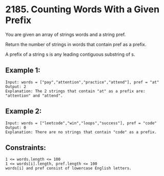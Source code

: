 # 2185. Counting Words With a Given Prefix
      
You are given an array of strings words and a string pref.

Return the number of strings in words that contain pref as a prefix.

A prefix of a string s is any leading contiguous substring of s.

## Example 1:

    Input: words = ["pay","attention","practice","attend"], pref = "at"
    Output: 2
    Explanation: The 2 strings that contain "at" as a prefix are: "attention" and "attend".
## Example 2:

    Input: words = ["leetcode","win","loops","success"], pref = "code"
    Output: 0
    Explanation: There are no strings that contain "code" as a prefix.
## Constraints:

    1 <= words.length <= 100
    1 <= words[i].length, pref.length <= 100
    words[i] and pref consist of lowercase English letters.